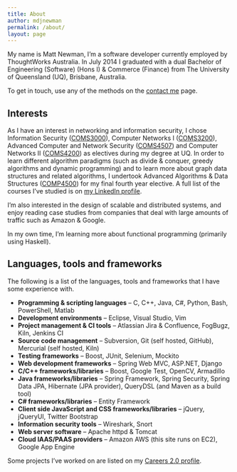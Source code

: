 ```yaml
---
title: About
author: mdjnewman
permalink: /about/
layout: page
---
```

My name is Matt Newman, I’m a software developer currently employed by ThoughtWorks Australia. In July 2014 I graduated with a dual Bachelor of Engineering (Software) (Hons I) & Commerce (Finance) from The University of Queensland (UQ), Brisbane, Australia.

To get in touch, use any of the methods on the [contact me][1] page.

## Interests

As I have an interest in networking and information security, I chose Information Security ([COMS3000][2]), Computer Networks I ([COMS3200][3]), Advanced Computer and Network Security ([COMS4507][4]) and Computer Networks II ([COMS4200][5]) as electives during my degree at UQ. In order to learn different algorithm paradigms (such as divide & conquer, greedy algorithms and dynamic programming) and to learn more about graph data structures and related algorithms, I undertook Advanced Algorithms & Data Structures ([COMP4500][7]) for my final fourth year elective. A full list of the courses I’ve studied is on [my LinkedIn profile](http://au.linkedin.com/in/mdjnewman/).

I’m also interested in the design of scalable and distributed systems, and enjoy reading case studies from companies that deal with large amounts of traffic such as Amazon & Google.

In my own time, I’m learning more about functional programming (primarily using Haskell).

## Languages, tools and frameworks

The following is a list of the languages, tools and frameworks that I have some experience with.

  * **Programming & scripting languages** – C, C++, Java, C#, Python, Bash, PowerShell, Matlab
  * **Development environments** – Eclipse, Visual Studio, Vim
  * **Project management & CI tools** – Atlassian Jira & Confluence, FogBugz, Kiln, Jenkins CI
  * **Source code management** – Subversion, Git (self hosted, GitHub), Mercurial (self hosted, Kiln)
  * **Testing frameworks** – Boost, JUnit, Selenium, Mockito
  * **Web development frameworks** – Spring Web MVC, ASP.NET, Django
  * **C/C++ frameworks/libraries** – Boost, Google Test, OpenCV, Armadillo
  * **Java frameworks/libraries** – Spring Framework, Spring Security, Spring Data JPA, Hibernate (JPA provider), QueryDSL (and Maven as a build tool)
  * **C# frameworks/libraries** – Entity Framework
  * **Client side JavaScript and CSS frameworks/libraries** – jQuery, jQueryUI, Twitter Bootstrap
  * **Information security tools** – Wireshark, Snort
  * **Web server software** – Apache httpd & Tomcat
  * **Cloud IAAS/PAAS providers** – Amazon AWS (this site runs on EC2), Google App Engine

Some projects I’ve worked on are listed on my [Careers 2.0 profile][6].

 [1]: /contact-me/ "Contact me"
 [2]: http://www.uq.edu.au/study/course.html?course_code=COMS3000&offer=53544c554332494e&year=2012 "COMS3000"
 [3]: http://www.uq.edu.au/study/course.html?course_code=COMS3200&offer=53544c554332494e&year=2011 "COMS3200"
 [4]: https://www.uq.edu.au/study/course.html?course_code=COMS4507&offer=53544c554331494e&year=2013 "COMS4507"
 [5]: http://www.uq.edu.au/study/course.html?course_code=COMS4200&offer=53544c554332494e&year=2013 "COMS4200"
 [6]: http://careers.stackoverflow.com/mdjnewman
 [7]: https://www.uq.edu.au/study/course.html?course_code=COMP4500&offer=53544c554332494e&year=2012
